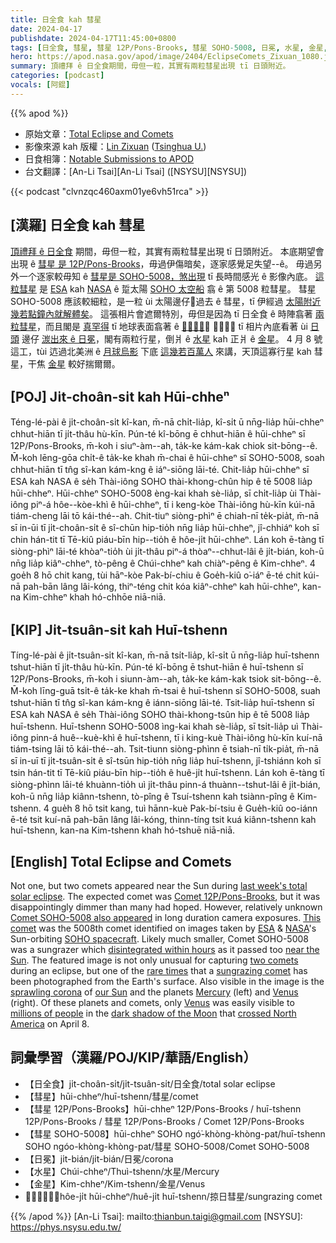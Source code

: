 ```yaml
---
title: 日全食 kah 彗星
date: 2024-04-17
publishdate: 2024-04-17T11:45:00+0800
tags: [日全食, 彗星, 彗星 12P/Pons-Brooks, 彗星 SOHO-5008, 日冕, 水星, 金星, 𫝻日彗星]
hero: https://apod.nasa.gov/apod/image/2404/EclipseComets_Zixuan_1080.jpg
summary: 頂禮拜 ê 日全食期間，毋但一粒，其實有兩粒彗星出現 tī 日頭附近。
categories: [podcast]
vocals: [阿錕]
---
```


{{% apod %}}

- 原始文章：[Total Eclipse and Comets](https://apod.nasa.gov/apod/ap240417.html)
- 影像來源 kah 版權：[Lin Zixuan](mailto:linzx23@mails.tsinghua.edu.cn) ([Tsinghua U.](https://www.tsinghua.edu.cn/en/))
- 日食相簿：[Notable Submissions to APOD](https://www.facebook.com/media/set/?set=a.410844681644115&type=3)
- 台文翻譯：[An-Li Tsai][An-Li Tsai] ([NSYSU][NSYSU])

{{< podcast "clvnzqc460axm01ye6vh51rca" >}}

## [漢羅] 日全食 kah 彗星
[頂禮拜 ê 日全食][last week's total solar eclipse] 期間，毋但一粒，其實有兩粒彗星出現 tī 日頭附近。
本底期望會出現 ê [彗星 是 12P/Pons-Brooks][Comet 12P/Pons-Brooks]，毋過伊傷暗矣，逐家感覺足失望--ê。
毋過另外一个逐家較毋知 ê [彗星是 SOHO-5008，煞出現][Comet SOHO-5008 also appeared] tī 長時間感光 ê 影像內底。
[這粒彗星][This comet] 是 [ESA][ESA] kah [NASA][NASA] ê 踅太陽 [SOHO 太空船][SOHO spacecraft] 翕 ê 第 5008 粒彗星。
彗星 SOHO-5008 應該較細粒，是一粒 ùi 太陽邊仔𫝻過去 ê 彗星，tī 伊經過 [太陽附近][near the Sun] [幾若點鐘內就解體矣][disintegrated within hours]。
這張相片會遮爾特別，毋但是因為 tī 日全食 ê 時陣翕著 [兩粒彗星][two comets]，而且閣是 [真罕得][rare times] tī 地球表面翕著 ê [𫝻日彗星][sungrazing comet]。
咱閣會當 tī 相片內底看著 ùi [日頭][our Sun] 邊仔 [湠出來 ê 日冕][sprawling corona]，閣有兩粒行星，倒爿 ê [水星][Mercury] kah 正爿 ê [金星][Venus 1]。
4 月 8 號這工，tùi 迒過北美洲 ê [月球烏影][dark shadow of the Moon] 下底 [這幾若百萬人][millions of people] 來講，天頂這寡行星 kah 彗星，干焦 [金星][Venus 2] 較好揣爾爾。

## [POJ] Ji̍t-choân-si̍t kah Hūi-chheⁿ
Téng-lé-pài ê ji̍t-choân-si̍t kî-kan, m̄-nā chi̍t-lia̍p, kî-si̍t ū nn̄g-lia̍p hūi-chheⁿ chhut-hiān tī ji̍t-thâu hù-kīn.
Pún-té kî-bōng ē chhut-hiān ê hūi-chheⁿ sī 12P/Pons-Brooks, m̄-koh i siuⁿ-àm--ah, ta̍k-ke kám-kak chiok sit-bōng--ê.
M̄-koh lēng-gōa chi̍t-ê ta̍k-ke khah m̄-chai ê hūi-chheⁿ sī SOHO-5008, soah chhut-hiān tī tn̂g sî-kan kám-kng ê iáⁿ-siōng lāi-té.
Chit-lia̍p hūi-chheⁿ sī ESA kah NASA ê se̍h Thài-iông SOHO thài-khong-chûn hip ê tē 5008 lia̍p hūi-chheⁿ.
Hūi-chheⁿ SOHO-5008 èng-kai khah sè-lia̍p, sī chi̍t-lia̍p ùi Thài-iông piⁿ-á hôe--kòe-khì ê hūi-chheⁿ, tī i keng-kòe Thài-iông hù-kīn kúi-nā tiám-cheng lāi tō kái-thé--ah.
Chit-tiuⁿ siòng-phìⁿ ē chiah-nī te̍k-pia̍t, m̄-nā sī in-ūi tī ji̍t-choân-si̍t ê sî-chūn hip-tio̍h nn̄g lia̍p hūi-chheⁿ, jî-chhiáⁿ koh sī chin hán-tit tī Tē-kiû piáu-bīn hip--tio̍h ê hôe-ji̍t hūi-chheⁿ.
Lán koh ē-tàng tī siòng-phìⁿ lāi-té khòaⁿ-tio̍h ùi ji̍t-thâu piⁿ-á thòaⁿ--chhut-lâi ê ji̍t-bián, koh-ū nn̄g lia̍p kiâⁿ-chheⁿ, tò-pêng ê Chúi-chheⁿ kah chiàⁿ-pêng ê Kim-chheⁿ.
4 goe̍h 8 hō chit kang, tùi hāⁿ-kòe Pak-bí-chiu ê Goe̍h-kiû o͘-iáⁿ ē-té chit kúi-nā pah-bān lâng lâi-kóng, thiⁿ-téng chit kóa kiâⁿ-chheⁿ kah hūi-chheⁿ, kan-na Kim-chheⁿ khah hó-chhōe niā-niā.

## [KIP] Ji̍t-tsuân-si̍t kah Huī-tshenn
Tíng-lé-pài ê ji̍t-tsuân-si̍t kî-kan, m̄-nā tsi̍t-lia̍p, kî-si̍t ū nn̄g-lia̍p huī-tshenn tshut-hiān tī ji̍t-thâu hù-kīn.
Pún-té kî-bōng ē tshut-hiān ê huī-tshenn sī 12P/Pons-Brooks, m̄-koh i siunn-àm--ah, ta̍k-ke kám-kak tsiok sit-bōng--ê.
M̄-koh līng-guā tsi̍t-ê ta̍k-ke khah m̄-tsai ê huī-tshenn sī SOHO-5008, suah tshut-hiān tī tn̂g sî-kan kám-kng ê iánn-siōng lāi-té.
Tsit-lia̍p huī-tshenn sī ESA kah NASA ê se̍h Thài-iông SOHO thài-khong-tsûn hip ê tē 5008 lia̍p huī-tshenn.
Huī-tshenn SOHO-5008 ìng-kai khah sè-lia̍p, sī tsi̍t-lia̍p uì Thài-iông pinn-á huê--kuè-khì ê huī-tshenn, tī i king-kuè Thài-iông hù-kīn kuí-nā tiám-tsing lāi tō kái-thé--ah.
Tsit-tiunn siòng-phìnn ē tsiah-nī ti̍k-pia̍t, m̄-nā sī in-uī tī ji̍t-tsuân-si̍t ê sî-tsūn hip-tio̍h nn̄g lia̍p huī-tshenn, jî-tshiánn koh sī tsin hán-tit tī Tē-kiû piáu-bīn hip--tio̍h ê huê-ji̍t huī-tshenn.
Lán koh ē-tàng tī siòng-phìnn lāi-té khuànn-tio̍h uì ji̍t-thâu pinn-á thuànn--tshut-lâi ê ji̍t-bián, koh-ū nn̄g lia̍p kiânn-tshenn, tò-pîng ê Tsuí-tshenn kah tsiànn-pîng ê Kim-tshenn.
4 gue̍h 8 hō tsit kang, tuì hānn-kuè Pak-bí-tsiu ê Gue̍h-kiû oo-iánn ē-té tsit kuí-nā pah-bān lâng lâi-kóng, thinn-tíng tsit kuá kiânn-tshenn kah huī-tshenn, kan-na Kim-tshenn khah hó-tshuē niā-niā.

## [English] Total Eclipse and Comets
Not one, but two comets appeared near the Sun during [last week's total solar eclipse][last week's total solar eclipse].
The expected comet was [Comet 12P/Pons-Brooks][Comet 12P/Pons-Brooks], but it was disappointingly dimmer than many had hoped.
However, relatively unknown [Comet SOHO-5008 also appeared][Comet SOHO-5008 also appeared] in long duration camera exposures.
[This comet][This comet] was the 5008th comet identified on images taken by [ESA][ESA] & [NASA][NASA]'s Sun-orbiting [SOHO spacecraft][SOHO spacecraft].
Likely much smaller, Comet SOHO-5008 was a sungrazer which [disintegrated within hours][disintegrated within hours] as it passed too [near the Sun][near the Sun].
The featured image is not only unusual for capturing [two comets][two comets] during an eclipse, but one of the [rare times][rare times] that a [sungrazing comet][sungrazing comet] has been photographed from the Earth's surface.
Also visible in the image is the [sprawling corona][sprawling corona] of [our Sun][our Sun] and the planets [Mercury][Mercury] (left) and [Venus][Venus 1] (right).
Of these planets and comets, only [Venus][Venus 2] was easily visible to [millions of people][millions of people] in the [dark shadow of the Moon][dark shadow of the Moon] that [crossed North America][crossed North America] on April 8.

## 詞彙學習（漢羅/POJ/KIP/華語/English）
- 【日全食】ji̍t-choân-si̍t/ji̍t-tsuân-si̍t/日全食/total solar eclipse
- 【彗星】hūi-chheⁿ/huī-tshenn/彗星/comet
- 【彗星 12P/Pons-Brooks】hūi-chheⁿ 12P/Pons-Brooks / huī-tshenn 12P/Pons-Brooks / 彗星 12P/Pons-Brooks / Comet 12P/Pons-Brooks
- 【彗星 SOHO-5008】hūi-chheⁿ SOHO ngó͘-khòng-khòng-pat/huī-tshenn SOHO ngóo-khòng-khòng-pat/彗星 SOHO-5008/Comet SOHO-5008
- 【日冕】ji̍t-bián/ji̍t-bián/日冕/corona
- 【水星】Chúi-chheⁿ/Thuì-tshenn/水星/Mercury
- 【金星】Kim-chheⁿ/Kim-tshenn/金星/Venus
- 【𫝻日彗星】hôe-ji̍t hūi-chheⁿ/huê-ji̍t huī-tshenn/掠日彗星/sungrazing comet

{{% /apod %}}
[An-Li Tsai]: mailto:thianbun.taigi@gmail.com
[NSYSU]: https://phys.nsysu.edu.tw/

[copyright]: https://apod.nasa.gov/apod/fap/lib/about_apod.html#srapply
[License]: https://creativecommons.org/licenses/by/3.0/

[last week's total solar eclipse]:https://science.nasa.gov/solar-system/skywatching/april-8-total-solar-eclipse-through-the-eyes-of-nasa/
[Comet 12P/Pons-Brooks]:https://apod.nasa.gov/apod/ap240408.html
[Comet SOHO-5008 also appeared]:https://www.sciencetimes.com/articles/49697/20240411/sungrazer-comet-soho-5008-total-solar-eclipse.htm
[This comet]:https://www.livescience.com/space/the-sun/tiny-sungrazer-comet-discovered-photographed-and-destroyed-all-during-historic-total-solar-eclipse
[ESA]:https://www.esa.int/
[NASA]:https://www.nasa.gov/
[SOHO spacecraft]:https://soho.nascom.nasa.gov/about/spacecraft.html
[disintegrated within hours]:https://spaceweatherarchive.com/2024/04/12/this-comet-did-not-survive-the-eclipse/
[near the Sun]:https://apod.nasa.gov/apod/ap240219.html
[two comets]:https://apod.nasa.gov/apod/ap171002.html
[rare times]:https://static.wikia.nocookie.net/nicos-nextbots-fanmade/images/2/23/WOW_Three_Cats.png
[sungrazing comet]:https://en.wikipedia.org/wiki/Sungrazing_comet
[sprawling corona]:https://apod.nasa.gov/apod/ap230516.html
[our Sun]:https://science.nasa.gov/sun/
[Mercury]:https://science.nasa.gov/mercury/
[Venus 1]:https://apod.nasa.gov/apod/ap220306.html
[Venus 2]:https://apod.nasa.gov/apod/ap230306.html
[millions of people]:https://www.pbs.org/newshour/show/millions-of-people-witness-rare-total-solar-eclipse-across-north-america
[dark shadow of the Moon]:https://apod.nasa.gov/apod/ap240324.html
[crossed North America]:https://science.nasa.gov/eclipses/future-eclipses/eclipse-2024/where-when
